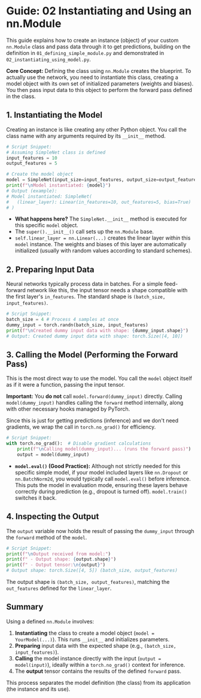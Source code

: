 # Guide: 02 Instantiating and Using an nn.Module

This guide explains how to create an instance (object) of your custom `nn.Module` class and pass data through it to get predictions, building on the definition in `01_defining_simple_module.py` and demonstrated in `02_instantiating_using_model.py`.

**Core Concept:** Defining the class using `nn.Module` creates the blueprint. To actually use the network, you need to instantiate this class, creating a model object with its own set of initialized parameters (weights and biases). You then pass input data to this object to perform the forward pass defined in the class.

## 1. Instantiating the Model

Creating an instance is like creating any other Python object. You call the class name with any arguments required by its `__init__` method.

```python
# Script Snippet:
# Assuming SimpleNet class is defined
input_features = 10
output_features = 5

# Create the model object
model = SimpleNet(input_size=input_features, output_size=output_features)
print(f"\nModel instantiated: {model}")
# Output (example):
# Model instantiated: SimpleNet(
#   (linear_layer): Linear(in_features=10, out_features=5, bias=True)
# )
```

- **What happens here?** The `SimpleNet.__init__` method is executed for this specific `model` object.
- The `super().__init__()` call sets up the `nn.Module` base.
- `self.linear_layer = nn.Linear(...)` creates the linear layer _within_ this `model` instance. The weights and biases of this layer are automatically initialized (usually with random values according to standard schemes).

## 2. Preparing Input Data

Neural networks typically process data in batches. For a simple feed-forward network like this, the input tensor needs a shape compatible with the first layer's `in_features`. The standard shape is `(batch_size, input_features)`.

```python
# Script Snippet:
batch_size = 4 # Process 4 samples at once
dummy_input = torch.randn(batch_size, input_features)
print(f"\nCreated dummy input data with shape: {dummy_input.shape}")
# Output: Created dummy input data with shape: torch.Size([4, 10])
```

## 3. Calling the Model (Performing the Forward Pass)

This is the most direct way to use the model. You call the `model` object itself as if it were a function, passing the input tensor.

**Important:** You **do not** call `model.forward(dummy_input)` directly. Calling `model(dummy_input)` handles calling the `forward` method internally, along with other necessary hooks managed by PyTorch.

Since this is just for getting predictions (inference) and we don't need gradients, we wrap the call in `torch.no_grad()` for efficiency.

```python
# Script Snippet:
with torch.no_grad():  # Disable gradient calculations
    print(f"\nCalling model(dummy_input)... (runs the forward pass)")
    output = model(dummy_input)
```

- **`model.eval()` (Good Practice):** Although not strictly needed for this specific simple model, if your model included layers like `nn.Dropout` or `nn.BatchNorm2d`, you would typically call `model.eval()` before inference. This puts the model in evaluation mode, ensuring these layers behave correctly during prediction (e.g., dropout is turned off). `model.train()` switches it back.

## 4. Inspecting the Output

The `output` variable now holds the result of passing the `dummy_input` through the `forward` method of the `model`.

```python
# Script Snippet:
print(f"\nOutput received from model:")
print(f" - Output shape: {output.shape}")
print(f" - Output tensor:\n{output}")
# Output shape: torch.Size([4, 5]) (batch_size, output_features)
```

The output shape is `(batch_size, output_features)`, matching the `out_features` defined for the `linear_layer`.

## Summary

Using a defined `nn.Module` involves:

1. **Instantiating** the class to create a model object (`model = YourModel(...)`). This runs `__init__` and initializes parameters.
2. **Preparing** input data with the expected shape (e.g., `(batch_size, input_features)`).
3. **Calling** the model instance directly with the input (`output = model(input)`), ideally within a `torch.no_grad()` context for inference.
4. The **output** tensor contains the results of the defined `forward` pass.

This process separates the model definition (the class) from its application (the instance and its use).
